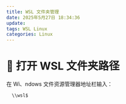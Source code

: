 ```yaml
---
title: WSL 文件夹管理
date: 2025年5月27日 18:34:36
update: 
tags: WSL Linux
categories: Linux
---
```


# 📂 打开 WSL 文件夹路径
  在 Wi、ndows 文件资源管理器地址栏输入：

  ```bash
    \\wsl$
  ```
